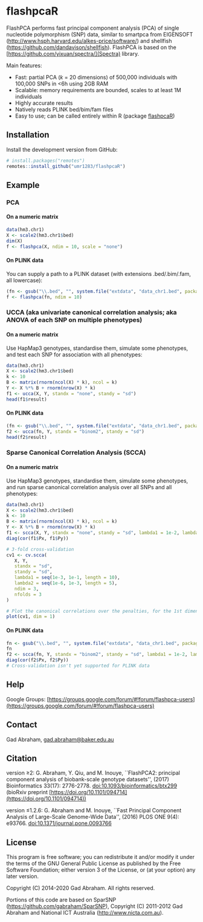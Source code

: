 # flashpcaR

FlashPCA performs fast principal component analysis (PCA) of single nucleotide
polymorphism (SNP) data, similar to smartpca from EIGENSOFT
(<http://www.hsph.harvard.edu/alkes-price/software/>) and shellfish
(<https://github.com/dandavison/shellfish>). FlashPCA is based on the
[https://github.com/yixuan/spectra/](Spectra) library.

Main features:

* Fast: partial PCA (_k_ = 20 dimensions) of 500,000 individuals with 100,000 SNPs in &lt;6h using 2GB RAM
* Scalable: memory requirements are bounded, scales to at least 1M individuals
* Highly accurate results
* Natively reads PLINK bed/bim/fam files
* Easy to use; can be called entirely within R (package [flashpcaR](#flashpcaR))

## Installation

Install the development version from GitHub:

``` r
# install.packages("remotes")
remotes::install_github("umr1283/flashpcaR")
```

## Example

### PCA

#### On a numeric matrix

```R
data(hm3.chr1)
X <- scale2(hm3.chr1$bed)
dim(X)
f <- flashpca(X, ndim = 10, scale = "none")
```

#### On PLINK data

You can supply a path to a PLINK dataset (with extensions .bed/.bim/.fam, all lowercase):

```r
(fn <- gsub("\\.bed", "", system.file("extdata", "data_chr1.bed", package = "flashpcaR")))
f <- flashpca(fn, ndim = 10)
```

### UCCA (aka univariate canonical correlation analysis; aka ANOVA of each SNP on multiple phenotypes)

#### On a numeric matrix

Use HapMap3 genotypes, standardise them, simulate some phenotypes, and test each
SNP for association with all phenotypes:

```r
data(hm3.chr1)
X <- scale2(hm3.chr1$bed)
k <- 10
B <- matrix(rnorm(ncol(X) * k), ncol = k)
Y <- X %*% B + rnorm(nrow(X) * k)
f1 <- ucca(X, Y, standx = "none", standy = "sd")
head(f1$result)
```

#### On PLINK data

```r
(fn <- gsub("\\.bed", "", system.file("extdata", "data_chr1.bed", package = "flashpcaR")))
f2 <- ucca(fn, Y, standx = "binom2", standy = "sd")
head(f2$result)
```

### Sparse Canonical Correlation Analysis (SCCA)

#### On a numeric matrix

Use HapMap3 genotypes, standardise them, simulate some phenotypes, and run
sparse canonical correlation analysis over all SNPs and all phenotypes:

```r
data(hm3.chr1)
X <- scale2(hm3.chr1$bed)
k <- 10
B <- matrix(rnorm(ncol(X) * k), ncol = k)
Y <- X %*% B + rnorm(nrow(X) * k)
f1 <- scca(X, Y, standx = "none", standy = "sd", lambda1 = 1e-2, lambda2 = 1e-3)
diag(cor(f1$Px, f1$Py))

# 3-fold cross-validation
cv1 <- cv.scca(
   X, Y,
   standx = "sd",
   standy = "sd",
   lambda1 = seq(1e-3, 1e-1, length = 10),
   lambda2 = seq(1e-6, 1e-3, length = 5),
   ndim = 3,
   nfolds = 3
)

# Plot the canonical correlations over the penalties, for the 1st dimension
plot(cv1, dim = 1)
```

#### On PLINK data

```r
fn <- gsub("\\.bed", "", system.file("extdata", "data_chr1.bed", package = "flashpcaR"))
fn
f2 <- scca(fn, Y, standx = "binom2", standy = "sd", lambda1 = 1e-2, lambda2 = 1e-3)
diag(cor(f2$Px, f2$Py))
# Cross-validation isn't yet supported for PLINK data
```

## Help

Google Groups: [https://groups.google.com/forum/#!forum/flashpca-users](https://groups.google.com/forum/#!forum/flashpca-users)

## Contact

Gad Abraham, gad.abraham@baker.edu.au

## Citation

version &geq;2: G. Abraham, Y. Qiu, and M. Inouye, ``FlashPCA2: principal
component analysis of biobank-scale genotype datasets'', (2017) Bioinformatics
33(17): 2776-2778.
[doi:10.1093/bioinformatics/btx299](https://doi.org/10.1093/bioinformatics/btx299)
 (bioRxiv preprint [https://doi.org/10.1101/094714](https://doi.org/10.1101/094714))

version &leq;1.2.6: G. Abraham and M. Inouye, ``Fast Principal Component
Analysis of Large-Scale Genome-Wide Data'', (2016) PLOS ONE 9(4): e93766. [doi:10.1371/journal.pone.0093766](http://www.plosone.org/article/info:doi/10.1371/journal.pone.0093766)

## License

This program is free software; you can redistribute it and/or modify
it under the terms of the GNU General Public License as published by
the Free Software Foundation; either version 3 of the License, or
(at your option) any later version.

Copyright (C) 2014-2020 Gad Abraham. All rights reserved.

Portions of this code are based on SparSNP
(<https://github.com/gabraham/SparSNP>), Copyright (C) 2011-2012 Gad Abraham
and National ICT Australia (<http://www.nicta.com.au>).

